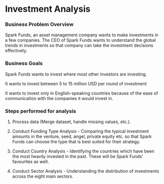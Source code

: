 
# Investment Analysis

### Business Problem Overview
Spark Funds, an asset management company wants to make investments in a few companies. The CEO of Spark Funds wants to understand the global trends in investments so that company can take the investment decisions effectively.

### Business Goals
Spark Funds wants to invest where most other investors are investing.

It wants to invest between 5 to 15 million USD per round of investment

It wants to invest only in English-speaking countries because of the ease of communication with the companies it would invest in.

### Steps performed for analysis
1. Process data (Merge dataset, handle missing values, etc.).

2. Conduct Funding Type Analysis - Comparing the typical investment amounts in the venture, seed, angel, private equity etc. so that Spark Funds can choose the type that is best suited for their strategy.
3. Conduct Country Analysis - Identifying the countries which have been the most heavily invested in the past. These will be Spark Funds’ favourites as well.
4. Conduct Sector Analysis - Understanding the distribution of investments across the eight main sectors.

